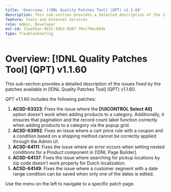 ```yaml
---
title: 'Overview: [!DNL Quality Patches Tool] (QPT) v1.1.60'
description: This sub-section provides a detailed description of the issues fixed by the patches available in [!DNL Quality Patches Tool] (QPT) v1.1.60.
feature: Tools and External Services
role: Admin, Developer
exl-id: 31ae91ac-9632-49b3-9287-76cc70ec00de
type: Troubleshooting
---
```

# Overview: [!DNL Quality Patches Tool] (QPT) v1.1.60

This sub-section provides a detailed description of the issues fixed by the patches available in [!DNL Quality Patches Tool] (QPT) v1.1.60.

QPT v1.1.60 includes the following patches:

1. **ACSD-63323**: Fixes the issue where the **[!UICONTROL Select All]** option doesn't work when adding products to a category. Additionally, it ensures that pagination and the record count label function correctly when adding products to a category via the popup grid.
1. **ACSD-63992**: Fixes an issue where a cart price rule with a coupon and a condition based on a shipping method cannot be correctly applied through the Admin UI.
1. **ACSD-64111**: Fixes the issue where an error occurs when setting nested conditions for a Product component in [!DNL Page Builder].
1. **ACSD-64137**: Fixes the issue where searching for pickup locations by zip code doesn't work properly for Dutch localization.
1. **ACSD-64149**: Fixes the issue where a customer segment with a date range condition can be saved when only one of the dates is edited.

Use the menu on the left to navigate to a specific patch page.
